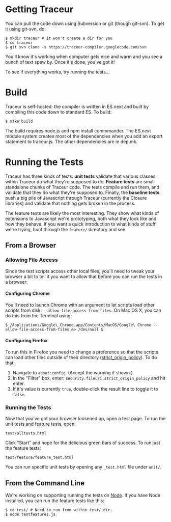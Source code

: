 # Getting Traceur #

You can pull the code down using Subversion or git (though git-svn). To get it using git-svn, do:

```
$ mkdir traceur # it won't create a dir for you
$ cd traceur
$ git svn clone -s https://traceur-compiler.googlecode.com/svn
```

You'll know it's working when computer gets nice and warm and you see a bunch of text spew by. Once it's done, you've got it!

To see if everything works, try running the tests...

# Build #
Traceur is self-hosted: the compiler is written in ES.next and built by compiling this code down to standard ES. To build:
```
$ make build
```
The build requires node.js and npm install commmander. The ES.next module system creates most of the dependencies when you add an export statement to traceur.js.  The other dependencies are in dep.mk.

# Running the Tests #

Traceur has three kinds of tests: **unit tests** validate that various classes within Traceur do what they're supposed to do. **Feature tests** are small standalone chunks of Traceur code. The tests compile and run them, and validate that they do what they're supposed to. Finally, the **baseline tests** push a big pile of Javascript through Traceur (currently the Closure libraries) and validate that nothing gets broken in the process.

The feature tests are likely the most interesting. They show what kinds of extensions to Javascript we're prototyping, both what they look like and how they behave. If you want a quick introduction to what kinds of stuff we're trying, hunt through the `feature/` directory and see.

## From a Browser ##

### Allowing File Access ###

Since the test scripts access other local files, you'll need to tweak your browser a bit to tell it you want to allow that before you can run the tests in a browser:

#### Configuring Chrome ####

You'll need to launch Chrome with an argument to let scripts load other scripts from disk: `--allow-file-access-from-files`. On Mac OS X, you can do this from the Terminal using:

```
$ /Applications/Google\ Chrome.app/Contents/MacOS/Google\ Chrome --allow-file-access-from-files &> /dev/null &
```

#### Configuring Firefox ####

To run this in Firefox you need to change a preference so that the scripts can load other files outside of their directory ([strict\_origin\_policy](http://kb.mozillazine.org/Security.fileuri.strict_origin_policy)). To do that:

  1. Navigate to `about:config`. (Accept the warning if shown.)
  1. In the "Filter" box, enter: `security.fileuri.strict_origin_policy` and hit enter.
  1. If it's value is currently `true`, double-click the result line to toggle it to `false`.

### Running the Tests ###

Now that you've got your browser loosened up, open a test page. To run the unit tests and feature tests, open:

```
test/alltests.html
```

Click "Start" and hope for the delicious green bars of success. To run just the feature tests:

```
test/feature/feature_test.html
```

You can run specific unit tests by opening any `_test.html` file under `unit/`.

## From the Command Line ##

We're working on supporting running the tests on [Node](http://nodejs.org/). If you have Node installed, you can run the feature tests like this:

```
$ cd test/ # Need to run from within test/ dir.
$ node testfeatures.js
```